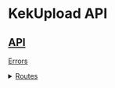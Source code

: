 # KekUpload API

<h2><a href="#">API</a></h2>
 
<a href="errors">Errors</a><br>

<details>

<summary><a href="routes">Routes</a></summary> 

<a href="routes/create">create</a><br>
<a href="routes/remove">remove</a><br>
<a href="routes/finish">finish</a><br>
<a href="routes/upload">upload</a><br>
<a href="routes/download">download</a><br>

</details>